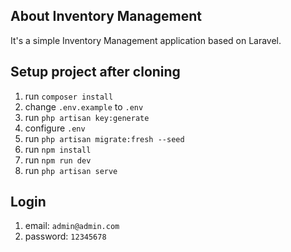 ## About Inventory Management

It's a simple Inventory Management application based on Laravel.

## Setup project after cloning

1. run `composer install` 
2. change `.env.example` to `.env`
3. run `php artisan key:generate`
4. configure `.env`
5. run `php artisan migrate:fresh --seed`
6. run `npm install`
7. run `npm run dev`
8. run `php artisan serve`


## Login

1. email: `admin@admin.com`
2. password: `12345678`